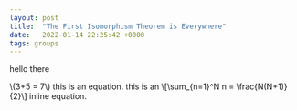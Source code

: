 ```yaml
---
layout: post
title:  "The First Isomorphism Theorem is Everywhere"
date:   2022-01-14 22:25:42 +0000
tags: groups
---
```


hello there

\\(3+5 = 7\\) this is an equation.
this is an \\[\sum_{n=1}^N n = \frac{N(N+1)}{2}\\] inline equation.

